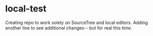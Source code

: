 # local-test
Creating repo to work solely on SourceTree and local editors.
Adding another line to see additional changes-- but for real this time.